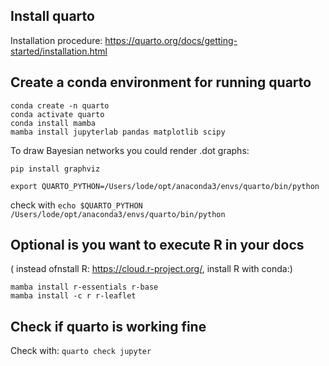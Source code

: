 ## Install quarto

Installation procedure: https://quarto.org/docs/getting-started/installation.html

## Create a conda environment for running quarto

```
conda create -n quarto
conda activate quarto
conda install mamba
mamba install jupyterlab pandas matplotlib scipy
```

To draw Bayesian networks you could render .dot graphs:
```
pip install graphviz
```

```
export QUARTO_PYTHON=/Users/lode/opt/anaconda3/envs/quarto/bin/python
```
check with ```echo $QUARTO_PYTHON                                              
/Users/lode/opt/anaconda3/envs/quarto/bin/python```

## Optional is you want to execute R in your docs

( instead ofnstall R: https://cloud.r-project.org/, install R with conda:)

```
mamba install r-essentials r-base
mamba install -c r r-leaflet
```

## Check if quarto is working fine

Check with: ```quarto check jupyter```